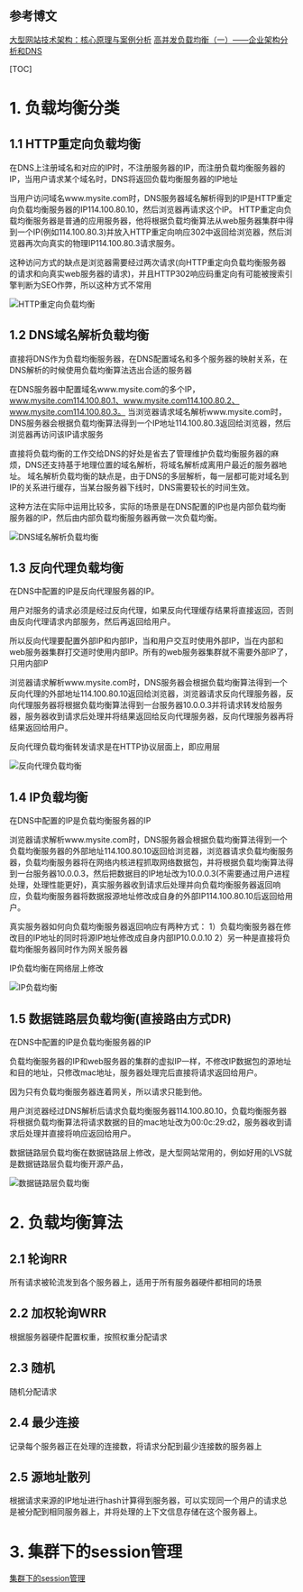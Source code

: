## 参考博文
[大型网站技术架构：核心原理与案例分析](大型网站技术架构：核心原理与案例分析)
[高并发负载均衡（一）——企业架构分析和DNS](https://blog.csdn.net/daybreak1209/article/details/50962663)

[TOC]

# 1. 负载均衡分类
## 1.1 HTTP重定向负载均衡
在DNS上注册域名和对应的IP时，不注册服务器的IP，而注册负载均衡服务器的IP，当用户请求某个域名时，DNS将返回负载均衡服务器的IP地址

当用户访问域名www.mysite.com时，DNS服务器域名解析得到的IP是HTTP重定向负载均衡服务器的IP114.100.80.10，然后浏览器再请求这个IP。
HTTP重定向负载均衡服务器是普通的应用服务器，他将根据负载均衡算法从web服务器集群中得到一个IP(例如114.100.80.3)并放入HTTP重定向响应302中返回给浏览器，然后浏览器再次向真实的物理IP114.100.80.3请求服务。

这种访问方式的缺点是浏览器需要经过两次请求(向HTTP重定向负载均衡服务器的请求和向真实web服务器的请求)，并且HTTP302响应码重定向有可能被搜索引擎判断为SEO作弊，所以这种方式不常用

![HTTP重定向负载均衡](./pic/负载均衡_HTTP重定向负载均衡.jpeg)

## 1.2 DNS域名解析负载均衡
直接将DNS作为负载均衡服务器，在DNS配置域名和多个服务器的映射关系，在DNS解析的时候使用负载均衡算法选出合适的服务器

在DNS服务器中配置域名www.mysite.com的多个IP，www.mysite.com114.100.80.1、www.mysite.com114.100.80.2、www.mysite.com114.100.80.3。
当浏览器请求域名解析www.mysite.com时，DNS服务器会根据负载均衡算法得到一个IP地址114.100.80.3返回给浏览器，然后浏览器再访问该IP请求服务

直接将负载均衡的工作交给DNS的好处是省去了管理维护负载均衡服务器的麻烦，DNS还支持基于地理位置的域名解析，将域名解析成离用户最近的服务器地址。
域名解析负载均衡的缺点是，由于DNS的多层解析，每一层都可能对域名到IP的关系进行缓存，当某台服务器下线时，DNS需要较长的时间生效。

这种方法在实际中运用比较多，实际的场景是在DNS配置的IP也是内部负载均衡服务器的IP，然后由内部负载均衡服务器再做一次负载均衡。

![DNS域名解析负载均衡](./pic/负载均衡_DNS域名解析负载均衡.jpeg)


## 1.3 反向代理负载均衡
在DNS中配置的IP是反向代理服务器的IP。

用户对服务的请求必须是经过反向代理，如果反向代理缓存结果将直接返回，否则由反向代理请求内部服务，然后再返回给用户。

所以反向代理要配置外部IP和内部IP，当和用户交互时使用外部IP，当在内部和web服务器集群打交道时使用内部IP。所有的web服务器集群就不需要外部IP了，只用内部IP

浏览器请求解析www.mysite.com时，DNS服务器会根据负载均衡算法得到一个反向代理的外部地址114.100.80.10返回给浏览器，浏览器请求反向代理服务器，反向代理服务器将根据负载均衡算法得到一台服务器10.0.0.3并将请求转发给服务器，服务器收到请求后处理并将结果返回给反向代理服务器，反向代理服务器再将结果返回给用户。

反向代理负载均衡转发请求是在HTTP协议层面上，即应用层

![反向代理负载均衡](./pic/负载均衡_反向代理负载均衡.jpeg)

## 1.4 IP负载均衡
在DNS中配置的IP是负载均衡服务器的IP

浏览器请求解析www.mysite.com时，DNS服务器会根据负载均衡算法得到一个负载均衡服务器的外部地址114.100.80.10返回给浏览器，浏览器请求负载均衡服务器，负载均衡服务器将在网络内核进程抓取网络数据包，并将根据负载均衡算法得到一台服务器10.0.0.3，然后把数据目的IP地址改为10.0.0.3(不需要通过用户进程处理，处理性能更好)，真实服务器收到请求后处理并向负载均衡服务器返回响应，负载均衡服务器将数据报源地址修改成自身的外部IP114.100.80.10后返回给用户。

真实服务器如何向负载均衡服务器返回响应有两种方式：
1）负载均衡服务器在修改目的IP地址的同时将源IP地址修改成自身内部IP10.0.0.10
2）另一种是直接将负载均衡服务器同时作为网关服务器

IP负载均衡在网络层上修改

![IP负载均衡](./pic/负载均衡_IP负载均衡.jpeg)

## 1.5 数据链路层负载均衡(直接路由方式DR)
在DNS中配置的IP是负载均衡服务器的IP

负载均衡服务器的IP和web服务器的集群的虚拟IP一样，不修改IP数据包的源地址和目的地址，只修改mac地址，服务器处理完后直接将请求返回给用户。

因为只有负载均衡服务器连着网关，所以请求只能到他。

用户浏览器经过DNS解析后请求负载均衡服务器114.100.80.10，负载均衡服务器将根据负载均衡算法将请求数据的目的mac地址改为00:0c:29:d2，服务器收到请求后处理并直接将响应返回给用户。


数据链路层负载均衡在数据链路层上修改，是大型网站常用的，例如好用的LVS就是数据链路层负载均衡开源产品，

![数据链路层负载均衡](./pic/负载均衡_数据链路层负载均衡.jpeg)


# 2. 负载均衡算法
## 2.1 轮询RR
所有请求被轮流发到各个服务器上，适用于所有服务器硬件都相同的场景

## 2.2 加权轮询WRR
根据服务器硬件配置权重，按照权重分配请求

## 2.3 随机
随机分配请求

## 2.4 最少连接
记录每个服务器正在处理的连接数，将请求分配到最少连接数的服务器上

## 2.5 源地址散列
根据请求来源的IP地址进行hash计算得到服务器，可以实现同一个用户的请求总是被分配到相同服务器上，并将处理的上下文信息存储在这个服务器上。

# 3. 集群下的session管理
[集群下的session管理](./集群下的session管理.md)